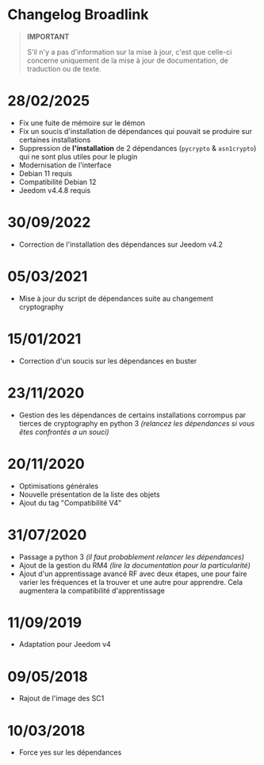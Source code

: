 # Changelog Broadlink

>**IMPORTANT**
>
>S'il n'y a pas d'information sur la mise à jour, c'est que celle-ci concerne uniquement de la mise à jour de documentation, de traduction ou de texte.

# 28/02/2025

- Fix une fuite de mémoire sur le démon
- Fix un soucis d'installation de dépendances qui pouvait se produire sur certaines installations
- Suppression de **l'installation** de 2 dépendances (`pycrypto` & `asn1crypto`) qui ne sont plus utiles pour le plugin
- Modernisation de l'interface
- Debian 11 requis
- Compatibilité Debian 12
- Jeedom v4.4.8 requis

# 30/09/2022

- Correction de l'installation des dépendances sur Jeedom v4.2

# 05/03/2021

- Mise à jour du script de dépendances suite au changement cryptography

# 15/01/2021

- Correction d'un soucis sur les dépendances en buster

# 23/11/2020

- Gestion des les dépendances de certains installations corrompus par tierces de cryptography en python 3 *(relancez les dépendances si vous êtes confrontés a un souci)*

# 20/11/2020

- Optimisations générales
- Nouvelle présentation de la liste des objets
- Ajout du tag "Compatibilité V4"

# 31/07/2020

- Passage a python 3 *(il faut probablement relancer les dépendances)*
- Ajout de la gestion du RM4 *(lire la documentation pour la particularité)*
- Ajout d'un apprentissage avancé RF avec deux étapes, une pour faire varier les fréquences et la trouver et une autre pour apprendre. Cela augmentera la compatibilité d'apprentissage

# 11/09/2019

- Adaptation pour Jeedom v4

# 09/05/2018

- Rajout de l'image des SC1

# 10/03/2018

- Force yes sur les dépendances
